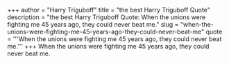+++
author = "Harry Triguboff"
title = "the best Harry Triguboff Quote"
description = "the best Harry Triguboff Quote: When the unions were fighting me 45 years ago, they could never beat me."
slug = "when-the-unions-were-fighting-me-45-years-ago-they-could-never-beat-me"
quote = '''When the unions were fighting me 45 years ago, they could never beat me.'''
+++
When the unions were fighting me 45 years ago, they could never beat me.
